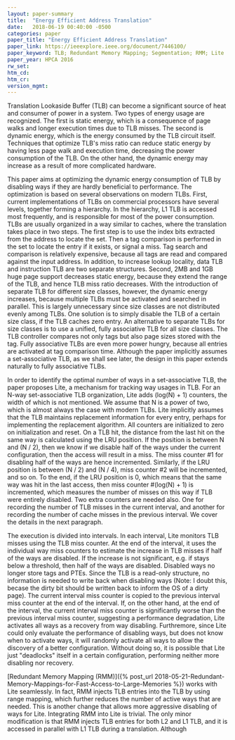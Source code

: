 ```yaml
---
layout: paper-summary
title:  "Energy Efficient Address Translation"
date:   2018-06-19 00:40:00 -0500
categories: paper
paper_title: "Energy Efficient Address Translation"
paper_link: https://ieeexplore.ieee.org/document/7446100/
paper_keyword: TLB; Redundant Memory Mapping; Segmentation; RMM; Lite
paper_year: HPCA 2016
rw_set: 
htm_cd: 
htm_cr: 
version_mgmt: 
---
```


Translation Lookaside Buffer (TLB) can become a significant source of heat and consumer of power in a 
system. Two types of energy usage are recognized. The first is static energy, which is a consequence of 
page walks and longer execution times due to TLB misses. The second is dynamic energy, which is the energy
consumed by the TLB circuit itself. Techniques that optimize TLB's miss ratio can reduce static energy by
having less page walk and execution time, decreasing the power consumption of the TLB. On the other hand, 
the dynamic energy may increase as a result of more complicated hardware.

This paper aims at optimizing the dynamic energy consumption of TLB by disabling ways if they are hardly
beneficial to performance. The optimization is based on several observations on modern TLBs. First, current
implementations of TLBs on commercial processors have several levels, together forming a hierarchy. In the 
hierarchy, L1 TLB is accessed most frequently, and is responsible for most of the power consumption. TLBs are 
usually organized in a way similar to caches, where the translation takes place in two steps. The first step
is to use the index bits extracted from the address to locate the set. Then a tag comparison is performed in the 
set to locate the entry if it exists, or signal a miss. Tag search and comparison is relatively expensive,
because all tags are read and compared against the input address. In addition, to increase lookup locality,
data TLB and instruction TLB are two separate structures. Second, 2MB and 1GB huge page support decreases 
static energy, because they extend the range of the TLB, and hence TLB miss ratio decreases. With the 
introduction of separate TLB for different size classes, however, the dynamic energy increases, because multiple
TLBs must be activated and searched in parallel. This is largely unnecessary since size classes are not distributed
evenly among TLBs. One solution is to simply disable the TLB of a certain size class, if the TLB caches zero entry.
An alternative to separate TLBs for size classes is to use a unified, fully associative TLB for all size classes.
The TLB controller compares not only tags but also page sizes stored with the tag. Fully associative TLBs are 
even more power hungry, because all entries are activated at tag comparison time. Although the paper implicitly
assumes a set-associative TLB, as we shall see later, the design in this paper extends naturally to fully associative 
TLBs.

In order to identify the optimal number of ways in a set-associative TLB, the paper proposes Lite, a mechanism 
for tracking way usages in TLB. For an N-way set-associative TLB organization, Lite adds (log(N) + 1) counters,
the width of which is not mentioned. We assume that N is a power of two, which is almost always the case with
modern TLBs. Lite implicitly assumes that the TLB maintains replacement information for every entry, perhaps
for implementing the replacement algorithm. All counters are initialized to zero on initialization and reset. 
On a TLB hit, the distance from the last hit on the same way is calculated using the LRU position. If the position 
is between N and (N / 2), then we know if we disable half of the ways under the current configuration, then the 
access will result in a miss. The miss counter #1 for disabling half of the ways are hence incremented. Similarly,
if the LRU position is between (N / 2) and (N / 4), miss counter #2 will be incremented, and so on. To the end,
if the LRU position is 0, which means that the same way was hit in the last access, then miss counter #(log(N) + 1)
is incremented, which measures the number of misses on this way if TLB were entirely disabled. Two extra counters 
are needed also. One for recording the number of TLB misses in the current interval, and another for recording 
the number of cache misses in the previous interval. We cover the details in the next paragraph.

The execution is divided into intervals. In each interval, Lite monitors TLB misses using the TLB miss counter. 
At the end of the interval, it uses the individual way miss counters to estimate the increase in TLB misses if 
half of the ways are disabled. If the increase is not significant, e.g. if stays below a threshold, then half of 
the ways are disabled. Disabled ways no longer store tags and PTEs. Since the TLB is a read-only structure, no
information is needed to write back when disabling ways (Note: I doubt this, becase the dirty bit should be written 
back to inform the OS of a dirty page). The current interval miss counter is copied to the previous interval miss 
counter at the end of the interval. If, on the other hand, at the end of the interval, the current interval miss 
counter is significantly worse than the previous interval miss counter, suggesting a performance degradation, Lite
activates all ways as a recovery from way disabling. Furthremore, since Lite could only evaluate the performance 
of disabling ways, but does not know when to activate ways, it will randomly activate all ways to allow the 
discovery of a better configuration. Without doing so, it is possible that Lite just "deadlocks" itself in a certain
configuration, performing neither more disabling nor recovery.

[Redundant Memory Mapping (RMM)]({% post_url 2018-05-21-Redundant-Memory-Mappings-for-Fast-Access-to-Large-Memories %}) 
works with Lite seamlessly. In fact, RMM injects TLB entries into the TLB by using range mapping, which 
further reduces the number of active ways that are needed. This is another change that allows more 
aggressive disabling of ways for Lite. Integrating RMM into Lite is trivial. The only minor modification is that
RMM injects TLB entries for both L2 and L1 TLB, and it is accessed in parallel with L1 TLB during a translation.
Although